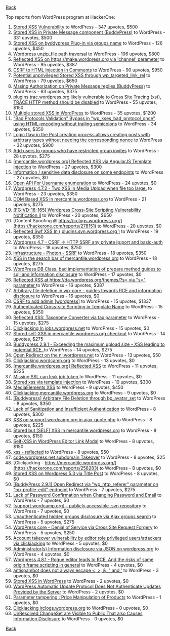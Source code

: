 [Back](../README.md)

Top reports from WordPress program at HackerOne:

1. [Stored XSS Vulnerability](https://hackerone.com/reports/643908) to WordPress - 347 upvotes, $500
2. [Stored XSS in Private Message component (BuddyPress)](https://hackerone.com/reports/487081) to WordPress - 331 upvotes, $500
3. [Stored XSS on byddypress Plug-in via groups name](https://hackerone.com/reports/592316) to WordPress - 126 upvotes, $450
4. [Wordpress unzip_file path traversal](https://hackerone.com/reports/205481) to WordPress - 106 upvotes, $800
5. [Reflected XSS on https://make.wordpress.org via 'channel' parameter](https://hackerone.com/reports/659419) to WordPress - 95 upvotes, $387
6. [CSRF to HTML Injection in Comments](https://hackerone.com/reports/428019) to WordPress - 90 upvotes, $950
7. [Potential unprivileged Stored XSS through wp_targeted_link_rel](https://hackerone.com/reports/509930) to WordPress - 79 upvotes, $650
8. [Mssing Authorization on Private Message replies (BuddyPress)](https://hackerone.com/reports/490782) to WordPress - 63 upvotes, $375
9. [plugins.trac.wordpress.org likely vulnerable to Cross Site Tracing (xst), TRACE HTTP method should be disabled](https://hackerone.com/reports/222692) to WordPress - 55 upvotes, $150
10. [Multiple stored XSS in WordPress](https://hackerone.com/reports/221507) to WordPress - 35 upvotes, $1200
11. ["Bad Protocols Validation" Bypass in "wp_kses_bad_protocol_once" using HTML-encoding without trailing semicolons](https://hackerone.com/reports/339483) to WordPress - 34 upvotes, $350
12. [Logic flaw in the Post creation process allows creating posts with arbitrary types without needing the corresponding nonce](https://hackerone.com/reports/404323) to WordPress - 32 upvotes, $900
13. [Add users to groups who have restricted group invites](https://hackerone.com/reports/538008) to WordPress - 28 upvotes, $275
14. [[mercantile.wordpress.org] Reflected XSS via AngularJS Template Injection](https://hackerone.com/reports/230234) to WordPress - 27 upvotes, $300
15. [Information / sensitive data disclosure on some endpoints](https://hackerone.com/reports/273726) to WordPress - 27 upvotes, $0
16. [Open API For Username enumeration](https://hackerone.com/reports/385322) to WordPress - 24 upvotes, $0
17. [Wordpress 4.7.2 - Two XSS in Media Upload when file too large.](https://hackerone.com/reports/203515) to WordPress - 23 upvotes, $350
18. [DOM Based XSS In mercantile.wordpress.org](https://hackerone.com/reports/230435) to WordPress - 21 upvotes, $275
19. [[FG-VD-18-165] Wordpress Cross-Site Scripting Vulnerability Notification II](https://hackerone.com/reports/460911) to WordPress - 20 upvotes, $650
20. [Content Spoofing @ https://irclogs.wordpress.org/](https://hackerone.com/reports/278151) to WordPress - 20 upvotes, $0
21. [Reflected Swf XSS In ( plugins.svn.wordpress.org )](https://hackerone.com/reports/270060) to WordPress - 19 upvotes, $350
22. [Wordpress 4.7 - CSRF -\> HTTP SSRF any private ip:port and basic-auth](https://hackerone.com/reports/187520) to WordPress - 18 upvotes, $750
23. [Infrastructure - Photon - SSRF](https://hackerone.com/reports/204513) to WordPress - 18 upvotes, $350
24. [XSS in the search bar of mercantile.wordpress.org](https://hackerone.com/reports/221893) to WordPress - 18 upvotes, $275
25. [WordPress DB Class, bad implementation of prepare method guides to sqli and information disclosure](https://hackerone.com/reports/179920) to WordPress - 17 upvotes, $0
26. [Reflected XSS at https://da.wordpress.org/themes/?s= via "s=" parameter ](https://hackerone.com/reports/222040) to WordPress - 16 upvotes, $387
27. [Arbitrary file deletion in wp-core - guides towards RCE and information disclosure](https://hackerone.com/reports/291878) to WordPress - 16 upvotes, $0
28. [CSRF to add admin [wordpress]](https://hackerone.com/reports/149589) to WordPress - 15 upvotes, $1337
29. [Authenticated Cross-site Scripting in Template Name](https://hackerone.com/reports/220903) to WordPress - 15 upvotes, $350
30. [Reflected XSS: Taxonomy Converter via tax parameter](https://hackerone.com/reports/495515) to WordPress - 15 upvotes, $275
31. [Clickjacking In jobs.wordpress.net](https://hackerone.com/reports/223024) to WordPress - 15 upvotes, $0
32. [Stored self-XSS in mercantile.wordpress.org checkout](https://hackerone.com/reports/230232) to WordPress - 14 upvotes, $275
33. [Buddypress 2.9.1 - Exceeding the maximum upload size  - XSS leading to potential RCE. ](https://hackerone.com/reports/263109) to WordPress - 14 upvotes, $275
34. [Open Redirect on the nl.wordpress.net](https://hackerone.com/reports/309058) to WordPress - 13 upvotes, $50
35. [Clickjacking wordcamp.org](https://hackerone.com/reports/230581) to WordPress - 13 upvotes, $0
36. [[mercantile.wordpress.org] Reflected XSS](https://hackerone.com/reports/240256) to WordPress - 11 upvotes, $225
37. [Missing SSL can leak job token ](https://hackerone.com/reports/222036) to WordPress - 11 upvotes, $0
38. [Stored xss via template injection](https://hackerone.com/reports/250837) to WordPress - 10 upvotes, $300
39. [MediaElements XSS](https://hackerone.com/reports/299112) to WordPress - 9 upvotes, $450
40. [Clickjacking mercantile.wordpress.org](https://hackerone.com/reports/264125) to WordPress - 9 upvotes, $0
41. [[Buddypress] Arbitrary File Deletion through bp_avatar_set](https://hackerone.com/reports/183568) to WordPress - 8 upvotes, $350
42. [Lack of Sanitization and Insufficient Authentication](https://hackerone.com/reports/249759) to WordPress - 8 upvotes, $300
43. [XSS on support.wordcamp.org in ajax-quote.php](https://hackerone.com/reports/355773) to WordPress - 8 upvotes, $225
44. [Stored but [SELF] XSS in mercantile.wordpress.org](https://hackerone.com/reports/222224) to WordPress - 8 upvotes, $150
45. [Self-XSS in WordPress Editor Link Modal](https://hackerone.com/reports/224556) to WordPress - 8 upvotes, $150
46. [xss - reflected](https://hackerone.com/reports/384112) to WordPress - 8 upvotes, $50
47. [code.wordpress.net subdomain Takeover](https://hackerone.com/reports/295330) to WordPress - 8 upvotes, $25
48. [Clickjacking - https://mercantile.wordpress.org/](https://hackerone.com/reports/258283) to WordPress - 8 upvotes, $0
49. [Stored XSS on Wordpress 5.3 via Title Post](https://hackerone.com/reports/754352) to WordPress - 8 upvotes, $0
50. [[BuddyPress 2.9.1] Open Redirect via "wp_http_referer" parameter on "bp-profile-edit" endpoint](https://hackerone.com/reports/277502) to WordPress - 7 upvotes, $275
51. [Lack of Password Confirmation when Changing Password and Email](https://hackerone.com/reports/224214) to WordPress - 7 upvotes, $0
52. [[support.wordcamp.org] - publicly accessible .svn repository](https://hackerone.com/reports/309714) to WordPress - 7 upvotes, $0
53. [Unauthenticated hidden groups disclosure via Ajax groups search](https://hackerone.com/reports/282176) to WordPress - 5 upvotes, $275
54. [WordPress core  - Denial of Service via Cross Site Request Forgery](https://hackerone.com/reports/153093) to WordPress - 5 upvotes, $250
55. [Account takeover vulnerability by editor role privileged users/attackers via clickjacking](https://hackerone.com/reports/388254) to WordPress - 5 upvotes, $0
56. [Administrator(s) Information disclosure via JSON on wordpress.org](https://hackerone.com/reports/221734) to WordPress - 4 upvotes, $0
57. [Wordpress 4.8.1 - Rogue editor leads to RCE. And the risks of same origin frame scripting in general](https://hackerone.com/reports/263718) to WordPress - 4 upvotes, $0
58. [antispambot does not always escape \<, \>, &, " and '](https://hackerone.com/reports/298218) to WordPress - 3 upvotes, $0
59. [Stored XSS in WordPress](https://hackerone.com/reports/276105) to WordPress - 2 upvotes, $0
60. [WordPress Automatic Update Protocol Does Not Authenticate Updates Provided by the Server](https://hackerone.com/reports/228854) to WordPress - 2 upvotes, $0
61. [Parameter tampering : Price Manipulation of Products](https://hackerone.com/reports/682344) to WordPress - 1 upvotes, $0
62. [Clickjacking irclogs.wordpress.org](https://hackerone.com/reports/267075) to WordPress - 0 upvotes, $0
63. [UnResolved ChangeSet are Visible to Public That also Causes Information Disclosure](https://hackerone.com/reports/282843) to WordPress - 0 upvotes, $0


[Back](../README.md)